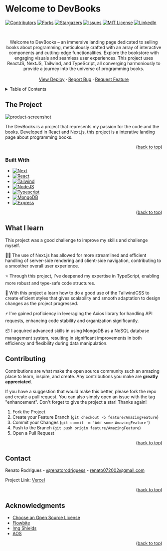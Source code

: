 # Welcome to DevBooks


<a name="readme-top"></a>
[![Contributors][contributors-shield]][contributors-url]
[![Forks][forks-shield]][forks-url]
[![Stargazers][stars-shield]][stars-url]
[![Issues][issues-shield]][issues-url]
[![MIT License][license-shield]][license-url]
[![LinkedIn][linkedin-shield]][linkedin-url]



<!-- PROJECT LOGO -->
<br /> 

  <p align="center">
    Welcome to DevBooks – an immersive landing page dedicated to selling books about programming, meticulously crafted with an array of interactive components and cutting-edge functionalities. Explore the bookstore with engaging visuals and seamless user experiences. This project uses ReactJS, NextJS, Tailwind, and TypeScript, all converging harmoniously to provide a journey into the universe of programming books.
    <br />
    <br />
    <a href="https://devbooks-project.vercel.app">View Deploy</a>
    ·
    <a href="https://github.com/renatorodriguess/DevBooks/issues">Report Bug</a>
    ·
    <a href="https://github.com/renatorodriguess/DevBooks/issues">Request Feature</a>
  </p>
</div>



<!-- TABLE OF CONTENTS -->
<details>
  <summary>Table of Contents</summary>
  <ol>
    <li>
      <a href="#the-project">The Project</a>
      <ul>
        <li><a href="#built-with">Built With</a></li>
      </ul>
    </li>
    <li><a href="#what-i-learn">What I Learn</a></li>
    <li><a href="#contributing">Contributing</a></li>
    <li><a href="#contact">Contact</a></li>
    <li><a href="#acknowledgments">Acknowledgments</a></li>
  </ol>
</details>



<!-- ABOUT THE PROJECT -->
## The Project

![product-screenshot](https://i.postimg.cc/Z51sKXh2/logo.png)

The DevBooks is a project that represents my passion for the code and the books. Developed in React and Next.js, this project is a interative landing page about programming books.

<p align="right">(<a href="#readme-top">back to top</a>)</p>


### Built With

* [![Next][Next.js]][Next-url]
* [![React][React.js]][React-url]
* [![Tailwind][Tailwind.com]][Tailwind-url]
* [![NodeJS][NodeJS.com]][NodeJS-url]
* [![Typescript][Typescript.org]][Typescript-url]
* [![MongoDB][MongoDB.com]][MongoDB-url]
* [![Express][Express.com]][Express-url]


<p align="right">(<a href="#readme-top">back to top</a>)</p>

<!-- GETTING STARTED -->
## What I learn
This project was a good challenge to improve my skills and challenge myself. 

👨‍🚀 The use of Next.js has allowed for more streamlined and efficient handling of server-side rendering and client-side navigation, contributing to a smoother overall user experience.

⭐ Through this project, I've deepened my expertise in TypeScript, enabling more robust and type-safe code structures.

🎨 With this project a learn how to do a good use of the TailwindCSS to create eficient styles that gives scalability and smooth adaptation to design changes as the project progressed.

⚡ I've gained proficiency in leveraging the Axios library for handling API requests, enhancing code stability and organization significantly.

📦 I acquired advanced skills in using MongoDB as a NoSQL database management system, resulting in significant improvements in both efficiency and flexibility during data manipulation.


<!-- CONTRIBUTING -->
## Contributing

Contributions are what make the open source community such an amazing place to learn, inspire, and create. Any contributions you make are **greatly appreciated**.

If you have a suggestion that would make this better, please fork the repo and create a pull request. You can also simply open an issue with the tag "enhancement".
Don't forget to give the project a star! Thanks again!

1. Fork the Project
2. Create your Feature Branch (`git checkout -b feature/AmazingFeature`)
3. Commit your Changes (`git commit -m 'Add some AmazingFeature'`)
4. Push to the Branch (`git push origin feature/AmazingFeature`)
5. Open a Pull Request

<p align="right">(<a href="#readme-top">back to top</a>)</p>


<!-- CONTACT -->
## Contact

Renato Rodrigues - [@renatorodriguess](https://linkedin.com/in/renato-rodrigues-2240251b5/) - renato072002@gmail.com

Project Link: [Vercel](https://devbooks-project.vercel.app)

<p align="right">(<a href="#readme-top">back to top</a>)</p>


<!-- ACKNOWLEDGMENTS -->
## Acknowledgments

* [Choose an Open Source License](https://choosealicense.com)
* [Flowbite](https://flowbite.com)
* [Img Shields](https://shields.io)
* [AOS](https://michalsnik.github.io/aos/)

<p align="right">(<a href="#readme-top">back to top</a>)</p>



<!-- MARKDOWN LINKS & IMAGES -->
<!-- https://www.markdownguide.org/basic-syntax/#reference-style-links -->
[contributors-shield]: https://img.shields.io/github/contributors/renatorodriguess/DevBooks.svg?style=for-the-badge
[contributors-url]: https://github.com/renatorodriguess/DevBooks/graphs/contributors
[forks-shield]: https://img.shields.io/github/forks/renatorodriguess/DevBooks.svg?style=for-the-badge
[forks-url]: https://github.com/renatorodriguess/DevBooks/network/members
[stars-shield]: https://img.shields.io/github/stars/renatorodriguess/DevBooks.svg?style=for-the-badge
[stars-url]: https://github.com/renatorodriguess/DevBooks/stargazers
[issues-shield]: https://img.shields.io/github/issues/renatorodriguess/DevBooks.svg?style=for-the-badge
[issues-url]: https://github.com/renatorodriguess/DevBooks/issues
[license-shield]: https://img.shields.io/github/license/renatorodriguess/DevBooks.svg?style=for-the-badge
[license-url]: https://github.com/renatorodriguess/DevBooks/blob/master/LICENSE.txt
[linkedin-shield]: https://img.shields.io/badge/-LinkedIn-black.svg?style=for-the-badge&logo=linkedin&colorB=555
[linkedin-url]: https://linkedin.com/in/renato-rodrigues-2240251b5/
[product-screenshot]: images/screenshot.png
[Next.js]: https://img.shields.io/badge/next.js-000000?style=for-the-badge&logo=nextdotjs&logoColor=white
[Next-url]: https://nextjs.org/
[React.js]: https://img.shields.io/badge/React-000000?style=for-the-badge&logo=react&logoColor=61DAFB
[React-url]: https://reactjs.org/
[Tailwind.com]: https://img.shields.io/badge/Tailwind-000000?style=for-the-badge&logo=tailwindcss&logoColor=blue
[Tailwind-url]: https://tailwindcss.com
[Typescript.org]: https://img.shields.io/badge/Typescript-000000?style=for-the-badge&logo=typescript&logoColor=blue
[Typescript-url]: https://www.typescriptlang.org/
[NodeJS.com]: https://img.shields.io/badge/Node.js-000000?style=for-the-badge&logo=node.js&logoColor=green
[NodeJS-url]: https://nodejs.org/en
[Express.com]: https://img.shields.io/badge/Express%20js-000000?style=for-the-badge&logo=express&logoColor=white
[Express-url]: https://expressjs.com/pt-br/
[MongoDB.com]: https://img.shields.io/badge/MongoDB-000000?style=for-the-badge&logo=mongodb&logoColor=green
[MongoDB-url]: https://www.mongodb.com/pt-br

